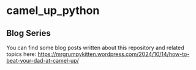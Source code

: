 # camel_up_python

## Blog Series
You can find some blog posts written about this repository and related topics here: https://mrgrumpykitten.wordpress.com/2024/10/14/how-to-beat-your-dad-at-camel-up/
